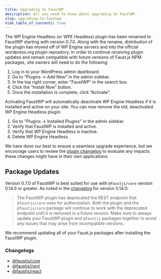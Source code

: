 ```yaml
---
title: Upgrading to FaustWP
description: All you need to know about upgrading to FaustWP.
slug: upgrading-to-faustwp
hide_table_of_contents: true
---
```


The WP Engine Headless (or WPE Headless) plugin has been renamed to FaustWP starting with version 0.7.0.<!--truncate--> Along with the rename, distribution of the plugin has moved off of WP Engine servers and into the official wordpress.org plugin repository. In order to continue receiving plugin updates and remain compatible with future versions of Faust.js NPM packages, site owners will need to do the following:

1. Log in to your WordPress admin dashboard.
2. Go to “Plugins -> Add New” in the admin sidebar.
3. In the top right corner, enter "FaustWP" in the search box.
4. Click the “Install Now” button.
5. Once the installation is complete, click “Activate”.

Activating FaustWP will automatically deactivate WP Engine Headless if it is installed and active on your site. You can now remove the old, deactivated WP Engine Headless plugin:

1. Go to "Plugins -> Installed Plugins" in the admin sidebar.
2. Verify that FaustWP is installed and active.
3. Verify that WP Engine Headless is inactive.
4. Delete WP Engine Headless.

We have done our best to ensure a seamless upgrade experience, but we encourage users to review the [plugin changelog](https://faustjs.org/docs/changelog/faustwp) to evaluate any impacts these changes might have in their own applications.

## Package Updates

Version 0.7.0 of FaustWP is best suited for use with `@faustjs/core` version 0.14.0 or greater. As noted in the [changelog](https://faustjs.org/docs/changelog/core) for version 0.14.0:

> The FaustWP plugin has deprecated the REST endpoint that `@faustjs/core` uses for authorization. Both the plugin and the `@faustjs/core` package will continue to work with the deprecated endpoint until it is removed in a future version. Make sure to always update your FaustWP plugin and `@faustjs` packages together to avoid any issues that may arise from incompatible versions.

We recommend updating all of your Faust.js packages after installing the FaustWP plugin.

### Changelogs
- [@faustjs/core](https://faustjs.org/docs/changelog/core)
- [@faustjs/next](https://faustjs.org/docs/changelog/next)
- [@faustjs/react](https://faustjs.org/docs/changelog/react)
